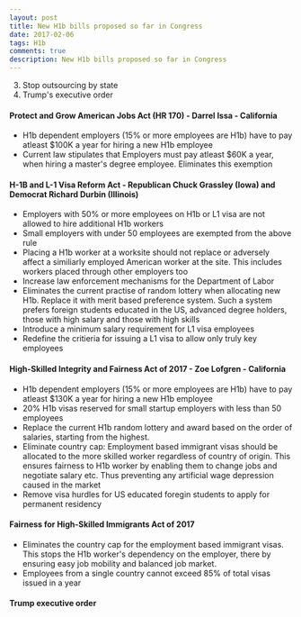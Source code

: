 ```yaml
---
layout: post
title: New H1b bills proposed so far in Congress
date: 2017-02-06
tags: H1b 
comments: true
description: New H1b bills proposed so far in Congress
---
```

3) Stop outsourcing by state
4) Trump's executive order

#### Protect and Grow American Jobs Act (HR 170) - Darrel Issa - California
- H1b dependent employers (15% or more employees are H1b) have to pay atleast $100K a year for hiring a new H1b employee
- Current law stipulates that Employers must pay atleast $60K a year, when hiring a master's degree employee. Eliminates this exemption

#### H-1B and L-1 Visa Reform Act - Republican Chuck Grassley (Iowa) and Democrat Richard Durbin (Illinois)
- Employers with 50% or more employees on H1b or L1 visa are not allowed to hire additional H1b workers
- Small employers with under 50 employees are exempted from the above rule
- Placing a H1b worker at a worksite should not replace or adversely affect a similiarly employed American worker at the site. This includes workers placed through other employers too
- Increase law enforcement mechanisms for the Department of Labor
- Eliminates the current practise of random lottery when allocating new H1b. Replace it with merit based preference system. Such a system prefers foreign students educated in the US, advanced degree holders, those with high salary and those with high skills
- Introduce a minimum salary requirement for L1 visa employees
- Redefine the critieria for issuing a L1 visa to allow only truly key employees

#### High-Skilled Integrity and Fairness Act of 2017 - Zoe Lofgren - California
- H1b dependent employers (15% or more employees are H1b) have to pay atleast $130K a year for hiring a new H1b employee
- 20% H1b visas reserved for small startup employers with less than 50 employees
- Replace the current H1b random lottery and award based on the order of salaries, starting from the highest. 
- Eliminate country cap: Employment based immigrant visas should be allocated to the more skilled worker regardless of country of origin. This ensures fairness to H1b worker by enabling them to change jobs and negotiate salary etc. Thus preventing any artificial wage depression caused in the market
- Remove visa hurdles for US educated foregin students to apply for permanent residency

#### Fairness for High-Skilled Immigrants Act of 2017
- Eliminates the country cap for the employment based immigrant visas. This stops the H1b worker's dependency on the employer, there by ensuring easy job mobility and balanced job market. 
- Employees from a single country cannot exceed 85% of total visas issued in a year

#### Trump executive order


